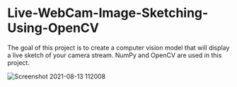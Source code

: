 # Live-WebCam-Image-Sketching-Using-OpenCV
The goal of this project is to create a computer vision model that will display a live sketch of your camera stream. NumPy and OpenCV are used in this project.

![Screenshot 2021-08-13 112008](https://user-images.githubusercontent.com/71513612/129312820-87f453b3-62df-4be6-af57-11cd3690c9c3.png)

